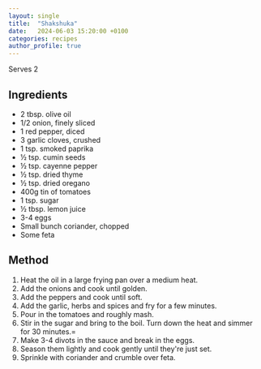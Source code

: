 ```yaml
---
layout: single
title:  "Shakshuka"
date:   2024-06-03 15:20:00 +0100
categories: recipes
author_profile: true
---
```

Serves 2
## Ingredients
* 2 tbsp. olive oil
* 1/2 onion, finely sliced
* 1 red pepper, diced
* 3 garlic cloves, crushed
* 1 tsp. smoked paprika
* ½ tsp. cumin seeds
* ½ tsp. cayenne pepper
* ½ tsp. dried thyme
* ½ tsp. dried oregano
* 400g tin of tomatoes
* 1 tsp. sugar
* ½ tbsp. lemon juice
* 3-4 eggs
* Small bunch coriander, chopped
* Some feta

## Method

1.  Heat the oil in a large frying pan over a medium heat.
2.  Add the onions and cook until golden.
3.  Add the peppers and cook until soft.
4.  Add the garlic, herbs and spices and fry for a few minutes.
5.  Pour in the tomatoes and roughly mash.
6.  Stir in the sugar and bring to the boil. Turn down the heat and simmer for 30 minutes.=
7.  Make 3-4 divots in the sauce and break in the eggs.
8.  Season them lightly and cook gently until they're just set.
9.  Sprinkle with coriander and crumble over feta.
